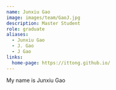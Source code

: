 ```yaml
---
name: Junxiu Gao
image: images/team/GaoJ.jpg
description: Master Student
role: graduate
aliases:
  - Junxiu Gao
  - J. Gao
  - J Gao
links:
  home-page: https://ittong.github.io/
---
```


My name is Junxiu Gao
